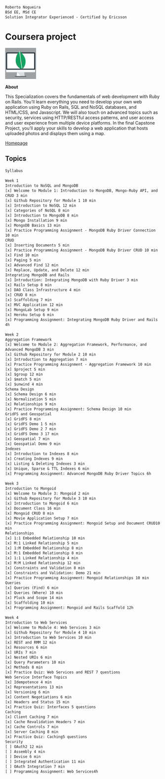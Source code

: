```
Roberto Nogueira  
BSd EE, MSd CE
Solution Integrator Experienced - Certified by Ericsson
```
# Coursera project

![coursera image](images/coursera.png)

**About**

This Specialization covers the fundamentals of web development with Ruby on Rails. You’ll learn everything you need to develop your own web application using Ruby on Rails, SQL and NoSQL databases, and HTML/CSS, and Javascript. We will also touch on advanced topics such as security, services using HTTP/RESTful access patterns, and user access and user experience from multiple device platforms. In the final Capstone Project, you’ll apply your skills to develop a web application that hosts uploaded photos and displays them using a map.

[Homepage](https://www.coursera.org/learn/ruby-on-rails-web-services-mongodb/)

## Topics
```
Syllabus

Week 1
Introduction to NoSQL and MongoDB
[x] Welcome to Module 1: Introduction to MongoDB, Mongo-Ruby API, and CRUD 3 min
[x] Github Repository for Module 1 10 min
[x] Introduction to NoSQL 12 min
[x] Categories of NoSQL 8 min
[x] Introduction to MongoDB 8 min
[x] Mongo Installation 9 min
[x] MongoDB Basics 13 min
[x] Practice Programming Assignment - MongoDB Ruby Driver Connection 10 min
CRUD
[x] Inserting Documents 5 min
[x] Practice Programming Assignment - MongoDB Ruby Driver CRUD 10 min
[x] Find 10 min
[x] Paging 5 min
[x] Advanced Find 12 min
[x] Replace, Update, and Delete 12 min
Integrating MongoDB and Rails
[x] Introduction: Integrating MongoDB with Ruby Driver 3 min
[x] Rails Setup 8 min
[x] DAO Class Infrastructure 4 min
[x] CRUD 8 min
[x] Scaffolding 7 min
[x] MVC Application 12 min
[x] MongoLab Setup 9 min
[x] Heroku Setup 6 min
[x] Programming Assignment: Integrating MongoDB Ruby Driver and Rails 4h

Week 2
Aggregation Framework
[x] Welcome to Module 2: Aggregation Framework, Performance, and Advanced MongoDB 3 min
[x] Github Repository for Module 2 10 min
[x] Introduction to Aggregation 7 min
[x] Practice Programming Assignment - Aggregation Framework 10 min
[x] $project 5 min
[x] $group 12 min
[x] $match 5 min
[x] $unwind 4 min
Schema Design
[x] Schema Design 6 min
[x] Normalization 5 min
[x] Relationships 9 min
[x] Practice Programming Assignment: Schema Design 10 min
GridFS and Geospatial
[x] GridFS 8 min
[x] GridFS Demo 1 5 min
[x] GridFS Demo 2 7 min
[x] GridFS Demo 3 17 min
[x] Geospatial 7 min
[x] Geospatial Demo 9 min
Indexes
[x] Introduction to Indexes 8 min
[x] Creating Indexes 9 min
[x] Listing & Deleting Indexes 3 min
[x] Unique, Sparse & TTL Indexes 6 min
[x] Programming Assignment: Advanced MongoDB Ruby Driver Topics 6h

Week 3
Introduction to Mongoid
[x] Welcome to Module 3: Mongoid 2 min
[x] Github Repository for Module 3 10 min
[x] Introduction to Mongoid 6 min
[x] Document Class 16 min
[x] Mongoid CRUD 8 min
[x] Movie Application Setup 7 min
[x] Practice Programming Assignment: Mongoid Setup and Document CRUD10 min
Relationships
[x] 1:1 Embedded Relationship 10 min
[x] M:1 Linked Relationship 5 min
[x] 1:M Embedded Relationship 8 min
[x] M:1 Embedded Relationship 8 min
[x] 1:1 Linked Relationship 4 min
[x] M:M Linked Relationship 12 min
[x] Constraints and Validation 8 min
[x] Constraints and Validation: Demo 21 min
[x] Practice Programming Assignment: Mongoid Relationships 10 min
Queries
[x] Queries (Find) 6 min
[x] Queries (Where) 10 min
[x] Pluck and Scope 14 min
[x] Scaffolding 10 min
[x] Programming Assignment: Mongoid and Rails Scaffold 12h

Week 4
Introduction to Web Services
[x] Welcome to Module 4: Web Services 3 min
[x] Github Repository for Module 4 10 min
[x] Introduction to Web Services 10 min
[x] REST and RMM 12 min
[x] Resources 6 min
[x] URIs 7 min
[x] Nested URIs 6 min
[x] Query Parameters 10 min
[x] Methods 8 min
[x] Practice Quiz: Web Services and REST 7 questions
Web Service Interface Topics
[x] Idempotence 4 min
[x] Representations 13 min
[x] Versioning 6 min
[x] Content Negotiations 6 min
[x] Headers and Status 15 min
[x] Practice Quiz: Interfaces 5 questions
Caching
[x] Client Caching 7 min
[x] Cache Revalidation Headers 7 min
[x] Cache Controls 7 min
[x] Server Caching 8 min
[x] Practice Quiz: Caching5 questions
Security
[ ] OAuth2 12 min
[ ] Assembly 4 min
[ ] Devise 6 min
[ ] Integrated Authentication 11 min
[ ] OAuth Integration 7 min
[ ] Programming Assignment: Web Services4h
```
